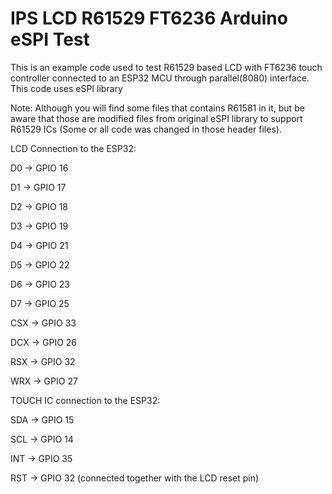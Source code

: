 # IPS LCD R61529 FT6236 Arduino eSPI Test
This is an example code used to test R61529 based LCD with FT6236 touch controller connected to an ESP32 MCU through parallel(8080) interface. This code uses eSPI library

Note: Although you will find some files that contains R61581 in it, but be aware that those are modified files from original eSPI library to support R61529 ICs (Some or all code was changed in those header files).

LCD Connection to the ESP32:
 
D0 -> GPIO 16

D1 -> GPIO 17

D2 -> GPIO 18

D3 -> GPIO 19

D4 -> GPIO 21

D5 -> GPIO 22

D6 -> GPIO 23

D7 -> GPIO 25

CSX -> GPIO 33

DCX -> GPIO 26

RSX -> GPIO 32

WRX -> GPIO 27
 
TOUCH IC connection to the ESP32:
 
SDA -> GPIO 15

SCL -> GPIO 14

INT -> GPIO 35

RST -> GPIO 32 (connected together with the LCD reset pin) 
